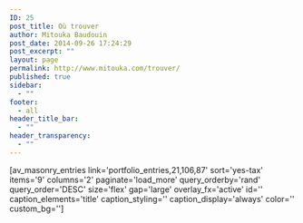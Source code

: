 ```yaml
---
ID: 25
post_title: Où trouver
author: Mitouka Baudouin
post_date: 2014-09-26 17:24:29
post_excerpt: ""
layout: page
permalink: http://www.mitouka.com/trouver/
published: true
sidebar:
  - ""
footer:
  - all
header_title_bar:
  - ""
header_transparency:
  - ""
---
```

[av_masonry_entries link='portfolio_entries,21,106,87' sort='yes-tax' items='9' columns='2' paginate='load_more' query_orderby='rand' query_order='DESC' size='flex' gap='large' overlay_fx='active' id='' caption_elements='title' caption_styling='' caption_display='always' color='' custom_bg='']